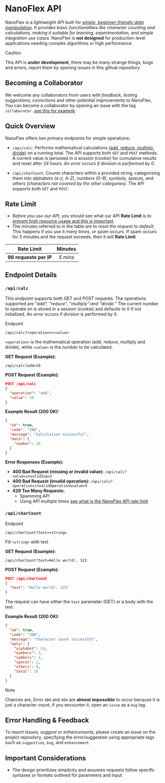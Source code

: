 # NanoFlex API

NanoFlex is a *lightweight API* built for <ins>*simple, beginner-friendly data manipulation*</ins>. It provides *basic functionalities like character counting and calculations, making it suitable for learning, experimentation, and simple integration use cases*.  NanoFlex is **not designed** for production-level applications needing complex algorithms or high performance.
> [!CAUTION]
> This API is **under development**, there may be many strange things, bugs and errors, report them by *opening issues* in this github repository

## Becoming a Collaborator

We welcome any collaborators from users with *feedback, testing suggestions, corrections* and other potential improvements to NanoFlex, You can become a collaborator by opening an issue with the tag `collaborator`. 
[see this for example](https://github.com/Syaamilmaulana256/nanoflex-api/issues/2)

## Quick Overview

NanoFlex offers *two primary* endpoints for simple operations:

*   `/api/calc`: Performs mathematical calculations <ins>(add, reduce, multiply, divide)</ins> on a running total. The API supports both `GET` and `POST` methods. A current value is persisted in *a session (cookie)* for cumulative results and reset after *24 hours*.  *An error occurs if division is performed by 0*.


*   `/api/charCount`: Counts characters within a provided string, categorizing them into *alphabets (a-z, A-Z), numbers (0-9), symbols, spaces, and others (characters not covered by the other categories)*. The API supports both `GET` and `POST`.

## Rate Limit 
- *Before you use our API*, you should see what our API **Rate Limit** is to <ins>prevent high resource usage and this is important</ins>.
- The minutes referred to in the table are to *reset the request to default*, This happens if you use it *many times, or spam occurs*. If spam occurs for 5 minutes and the request exceeds, then it will **Rate Limit**
  
| Rate Limit | Minutes |
| :---: | :---: |
| **96 requests per IP** | *5 mins* |
## Endpoint Details

### `/api/calc`

This endpoint supports both GET and POST requests. The operations supported are *"add", "reduce", "multiply":and "divide."* The current number to operate on is stored in a session (cookie) and defaults to 0 if not initialized.  An error occurs if division is performed by 0.

Endpoint 

```
/api/calc?<operation>=<value>
```

`<operation>` is the mathematical operation (add, reduce, multiply and divide), while `<value>` is the number to be calculated.

**GET Request (Example):**

```
/api/calc?add=10
```

**POST Request (Example):**

```json
POST /api/calc
{
  "operation": "add",
  "value": 10
}
```


**Example Result (200 OK):**

```json
{
  "ok": true,
  "code": "200",
  "message": "Calculation successful",
  "data": {
    "number": 20 
  }
}
```

**Error Responses (Example):**

* **400 Bad Request (missing or invalid value):**  `/api/calc?value=invalidInput`
* **400 Bad Request (invalid operation):** `/api/calc?operation=invalidOperation&value=5`
* **429 Too Many Requests:**
  * Spamming API
  * Using API multiple times
[see what is the NanoFlex API rate limit](#rate-limit)
### `/api/charCount`


Endpoint 

```
/api/charCount?text=<string>
```

Fill `<string>` with text

**GET Request (Example):**

```
/api/charCount?text=Hello world!, 123
```

**POST Request (Example):**

```json
POST /api/charCount
{
  "text": "Hello world!, 123"
}
```

The request can have either the `text` parameter (GET) or a body with the text.


**Example Result (200 OK):**


```json
{
  "ok": true,
  "code": "200",
  "message": "Character count successful",
  "data": {
    "alphabet": 10,
    "numbers": 3,
    "symbols": 1,
    "spaces": 2,
    "others": 0,
    "total": 16
  }
}
```

> [!NOTE]
> Chances are, Error `400` and `404` are **almost impossible** to occur because it is just a character count, if you encounter it, open an `issue` as a `bug` tag.



## Error Handling & Feedback

To report *issues, suggest or enhancements*, please create an issue on the project repository, specifying the error/suggestion using appropriate tags such as `suggestion`, `bug`,  and `enhancement`.  


## Important Considerations


*  The design prioritizes simplicity and assumes requests follow specific syntaxes or formats outlined for parameters and input.


